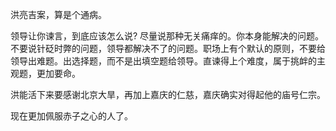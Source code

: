 洪亮吉案，算是个通病。

领导让你谏言，到底应该怎么说? 
尽量说那种无关痛痒的。你本身能解决的问题。不要说针砭时弊的问题，领导都解决不了的问题。职场上有个默认的原则，不要给领导出难题。出选择题，而不是出填空题给领导。直谏得上个难度，属于挑衅的主观题，更加要命。

洪能活下来要感谢北京大旱，再加上嘉庆的仁慈，嘉庆确实对得起他的庙号仁宗。

现在更加佩服赤子之心的人了。